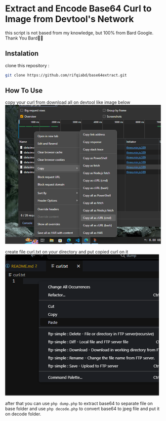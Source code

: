 # Extract and Encode Base64 Curl to Image from Devtool's Network

this script is not based from my knowledge, but 100% from Bard Google. Thank You Bard🥳🥳

## Instalation

clone this repository :

```bash
git clone https://github.com/rifqiabd/base64extract.git
```

## How To Use

copy your curl from download all on devtool like image below
![Screenshot 1](images/ss1.png)

create file curl.txt on your directory and put copied curl on it
![Screenshot 2](images/ss2.png)

after that you can use ```php dump.php``` to extract base64 to separate file on base folder
and use ```php decode.php``` to convert base64 to jpeg file and put it on decode folder.
